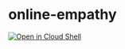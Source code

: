 # online-empathy

[![Open in Cloud Shell](//gstatic.com/cloudssh/images/open-btn.svg)](https://console.cloud.google.com/cloudshell/editor?cloudshell_print=instructions.txt&cloudshell_git_repo=https://github.com/thesandlord/online-empathy.git)
